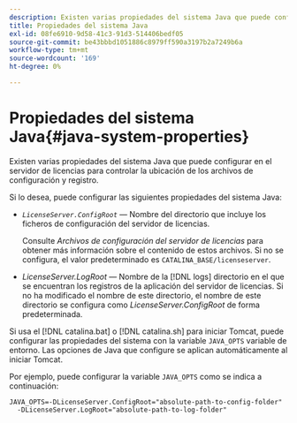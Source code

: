 ```yaml
---
description: Existen varias propiedades del sistema Java que puede configurar en el servidor de licencias para controlar la ubicación de los archivos de configuración y registro.
title: Propiedades del sistema Java
exl-id: 08fe6910-9d58-41c3-91d3-514406bedf05
source-git-commit: be43bbbd1051886c8979ff590a3197b2a7249b6a
workflow-type: tm+mt
source-wordcount: '169'
ht-degree: 0%

---
```


# Propiedades del sistema Java{#java-system-properties}

Existen varias propiedades del sistema Java que puede configurar en el servidor de licencias para controlar la ubicación de los archivos de configuración y registro.

Si lo desea, puede configurar las siguientes propiedades del sistema Java:

* *`LicenseServer.ConfigRoot`* — Nombre del directorio que incluye los ficheros de configuración del servidor de licencias.

   Consulte *Archivos de configuración del servidor de licencias* para obtener más información sobre el contenido de estos archivos. Si no se configura, el valor predeterminado es `CATALINA_BASE/licenseserver`.

* *LicenseServer.LogRoot* — Nombre de la [!DNL logs] directorio en el que se encuentran los registros de la aplicación del servidor de licencias. Si no ha modificado el nombre de este directorio, el nombre de este directorio se configura como *LicenseServer.ConfigRoot* de forma predeterminada.

Si usa el [!DNL catalina.bat] o [!DNL catalina.sh] para iniciar Tomcat, puede configurar las propiedades del sistema con la variable `JAVA_OPTS` variable de entorno. Las opciones de Java que configure se aplican automáticamente al iniciar Tomcat.

Por ejemplo, puede configurar la variable `JAVA_OPTS` como se indica a continuación:

```
JAVA_OPTS=-DLicenseServer.ConfigRoot="absolute-path-to-config-folder" 
  -DLicenseServer.LogRoot="absolute-path-to-log-folder"
```
